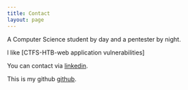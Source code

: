 ```yaml
---
title: Contact
layout: page
---
```

A Computer Science student by day and a pentester by night.

l like [CTFS-HTB-web application vulnerabilities] 


You can  contact via [linkedin](https://www.linkedin.com/in/karim-nour-eldin-77a681162/).

This is my github [github](https://github.com/python4004).
